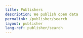 ```yaml
---
title: Publishers
description: We publish open data
permalink: /publisher/search
layout: publisher
lang-ref: publisher/search
---
```

